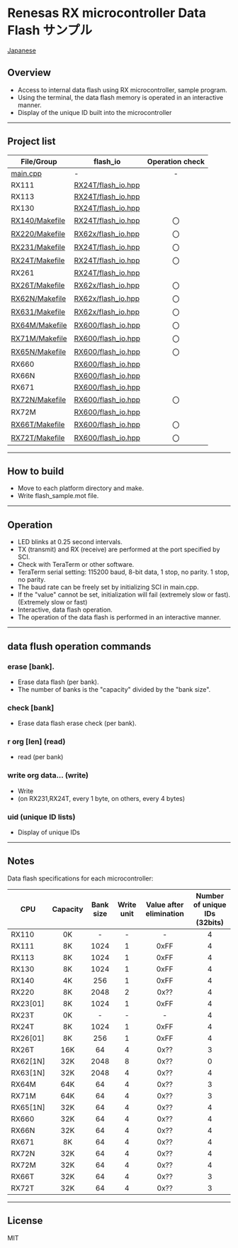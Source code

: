 Renesas RX microcontroller Data Flash サンプル
=========

[Japanese](READMEja.md)

## Overview
- Access to internal data flash using RX microcontroller, sample program.
- Using the terminal, the data flash memory is operated in an interactive manner.
- Display of the unique ID built into the microcontroller
---
   
## Project list
|File/Group|flash_io|Operation check|
|---|---|:-:|
|[main.cpp](main.cpp)|-|-|
|RX111|[RX24T/flash_io.hpp](../RX24T/flash_io.hpp)||
|RX113|[RX24T/flash_io.hpp](../RX24T/flash_io.hpp)||
|RX130|[RX24T/flash_io.hpp](../RX24T/flash_io.hpp)||
|[RX140/Makefile](RX140/Makefile)|[RX24T/flash_io.hpp](../RX24T/flash_io.hpp)|〇|
|[RX220/Makefile](RX220/Makefile)|[RX62x/flash_io.hpp](../RX62x/flash_io.hpp)|〇|
|[RX231/Makefile](RX231/Makefile)|[RX24T/flash_io.hpp](../RX24T/flash_io.hpp)|〇|
|[RX24T/Makefile](RX24T/Makefile)|[RX24T/flash_io.hpp](../RX24T/flash_io.hpp)|〇|
|RX261|[RX24T/flash_io.hpp](../RX24T/flash_io.hpp)||
|[RX26T/Makefile](RX26T/Makefile)|[RX62x/flash_io.hpp](../RX62x/flash_io.hpp)|〇|
|[RX62N/Makefile](RX62N/Makefile)|[RX62x/flash_io.hpp](../RX62x/flash_io.hpp)|〇|
|[RX631/Makefile](RX631/Makefile)|[RX62x/flash_io.hpp](../RX62x/flash_io.hpp)|〇|
|[RX64M/Makefile](RX64M/Makefile)|[RX600/flash_io.hpp](../RX600/flash_io.hpp)|〇|
|[RX71M/Makefile](RX71M/Makefile)|[RX600/flash_io.hpp](../RX600/flash_io.hpp)|〇|
|[RX65N/Makefile](RX65N/Makefile)|[RX600/flash_io.hpp](../RX600/flash_io.hpp)|〇|
|RX660|[RX600/flash_io.hpp](../RX600/flash_io.hpp)||
|RX66N|[RX600/flash_io.hpp](../RX600/flash_io.hpp)||
|RX671|[RX600/flash_io.hpp](../RX600/flash_io.hpp)||
|[RX72N/Makefile](RX72N/Makefile)|[RX600/flash_io.hpp](../RX600/flash_io.hpp)|〇|
|RX72M|[RX600/flash_io.hpp](../RX600/flash_io.hpp)||
|[RX66T/Makefile](RX66T/Makefile)|[RX600/flash_io.hpp](../RX600/flash_io.hpp)|〇|
|[RX72T/Makefile](RX72T/Makefile)|[RX600/flash_io.hpp](../RX600/flash_io.hpp)|〇|

---
   
## How to build
 - Move to each platform directory and make.
 - Write flash_sample.mot file.

--- 
   
## Operation
 - LED blinks at 0.25 second intervals.
 - TX (transmit) and RX (receive) are performed at the port specified by SCI.
 - Check with TeraTerm or other software.
 - TeraTerm serial setting: 115200 baud, 8-bit data, 1 stop, no parity. 1 stop, no parity.
 - The baud rate can be freely set by initializing SCI in main.cpp.
 - If the "value" cannot be set, initialization will fail (extremely slow or fast). (Extremely slow or fast)
 - Interactive, data flash operation.
 - The operation of the data flash is performed in an interactive manner.

---
   
## data flush operation commands

### erase [bank]. 
- Erase data flash (per bank).
- The number of banks is the "capacity" divided by the "bank size".

### check [bank]
- Erase data flash erase check (per bank).

### r org [len] (read)
- read (per bank)

### write org data... (write)
- Write
- (on RX231,RX24T, every 1 byte, on others, every 4 bytes)

### uid (unique ID lists)
- Display of unique IDs

---

## Notes

Data flash specifications for each microcontroller:

|CPU|Capacity|Bank size|Write unit|Value after elimination|Number of unique IDs (32bits)|
|---|:--:|:-:|:-:|:-:|:-:|
|RX110|0K|-|-|-|4|
|RX111|8K|1024|1|0xFF|4|
|RX113|8K|1024|1|0xFF|4|
|RX130|8K|1024|1|0xFF|4|
|RX140|4K|256|1|0xFF|4|
|RX220|8K|2048|2|0x??|4|
|RX23[01]|8K|1024|1|0xFF|4|
|RX23T|0K|-|-|-|4|
|RX24T|8K|1024|1|0xFF|4|
|RX26[01]|8K|256|1|0xFF|4|
|RX26T|16K|64|4|0x??|3|
|RX62[1N]|32K|2048|8|0x??|0|
|RX63[1N]|32K|2048|4|0x??|4|
|RX64M|64K|64|4|0x??|3|
|RX71M|64K|64|4|0x??|3|
|RX65[1N]|32K|64|4|0x??|4|
|RX660|32K|64|4|0x??|4|
|RX66N|32K|64|4|0x??|4|
|RX671|8K|64|4|0x??|4|
|RX72N|32K|64|4|0x??|4|
|RX72M|32K|64|4|0x??|4|
|RX66T|32K|64|4|0x??|3|
|RX72T|32K|64|4|0x??|3|

-----
   
License
----

MIT
